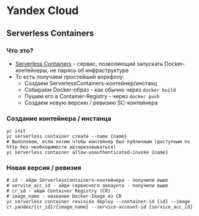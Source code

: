 # Yandex Cloud

## Serverless Containers

### Что это?

- [Serverless Containers](https://cloud.yandex.ru/services/serverless-containers) - сервис, позволяющий запускать
  Docker-контейнеры, не парясь об инфраструктуре
- То есть получаем простейший воркфлоу:
    - Создаем ServerlessContainers-контейнер/инстанц
    - Собираем Docker-образ - как обычно через `docker build`
    - Пушим его в Container-Registry - через `docker push`
    - Создаем новую версию / ревизию SC-контейнера

### Создание контейнера / инстанца

```shell
yc init
yc serverless container create --name {name}
# Выполняем, если хотим чтобы контейнер был публичным (доступным по http без необходимости авторизовываться)
yc serverless container allow-unauthenticated-invoke {name}
```

### Новая версия / ревизия

```shell
# id - айди ServerlessContainers-контейнера - получили выше 
# service_acc_id - айди сервисного аккаунта - получили выше
# cr_id - айди Container Registry (CR)
# image_name - название Docker-Image из CR
yc serverless container revision deploy --container-id {id} --image cr.yandex/{cr_id}/{image_name} --service-account-id {service_acc_id}
```


